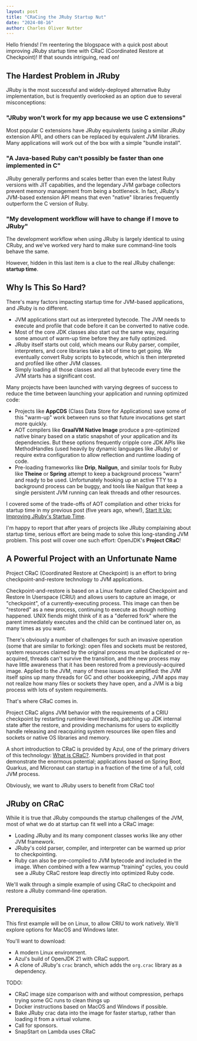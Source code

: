 ```yaml
---
layout: post
title: "CRaCing the JRuby Startup Nut"
date: "2024-08-16"
author: Charles Oliver Nutter
---
```


Hello friends! I'm reentering the blogspace with a quick post about improving JRuby startup time with CRaC (Coordinated Restore at Checkpoint)! If that sounds intriguing, read on!

The Hardest Problem in JRuby
----------------------------

JRuby is the most successful and widely-deployed alternative Ruby implementation, but is frequently overlooked as an option due to several misconceptions:

### "JRuby won't work for my app because we use C extensions"

Most popular C extensions have JRuby equivalents (using a similar JRuby extension API), and others can be replaced by equivalent JVM libraries. Many applications will work out of the box with a simple "bundle install".

### "A Java-based Ruby can't possibly be faster than one implemented in C"

JRuby generally performs and scales better than even the latest Ruby versions with JIT capabities, and the legendary JVM garbage collectors prevent memory management from being a bottleneck. In fact, JRuby's JVM-based extension API means that even "native" libraries frequently outperform the C version of Ruby.

### "My development workflow will have to change if I move to JRuby"

The development workflow when using JRuby is largely identical to using CRuby, and we've worked very hard to make sure command-line tools behave the same.

However, hidden in this last item is a clue to the real JRuby challenge: **startup time**.

Why Is This So Hard?
--------------------

There's many factors impacting startup time for JVM-based applications, and JRuby is no different.

* JVM applications start out as interpreted bytecode. The JVM needs to execute and profile that code before it can be converted to native code.
* Most of the core JDK classes also start out the same way, requiring some amount of warm-up time before they are fully optimized.
* JRuby itself starts out cold, which means our Ruby parser, compiler, interpreters, and core libraries take a bit of time to get going. We eventually convert Ruby scripts to bytecode, which is then interpreted and profiled like other JVM classes.
* Simply loading all those classes and all that bytecode every time the JVM starts has a significant cost.

Many projects have been launched with varying degrees of success to reduce the time between launching your application and running optimized code:

* Projects like **AppCDS** (Class Data Store for Applications) save some of this "warm-up" work between runs so that future invocations get start more quickly.
* AOT compilers like **GraalVM Native Image** produce a pre-optimized native binary based on a static snapshot of your application and its dependencies. But these options frequently cripple core JDK APIs like MethodHandles (used heavily by dynamic languages like JRuby) or require extra configuration to allow reflection and runtime loading of code.
* Pre-loading frameworks like **Drip**, **Nailgun**, and similar tools for Ruby like **Theine** or **Spring** attempt to keep a background process "warm" and ready to be used. Unfortunately hooking up an active TTY to a background process can be buggy, and tools like Nailgun that keep a single persistent JVM running can leak threads and other resources.

I covered some of the trade-offs of AOT compilation and other tricks for startup time in my previous post (five years ago, whew!), [Start It Up: Improving JRuby's Startup Time](http://blog.headius.com/2019/09/jruby-startup-time-exploration.html).

I'm happy to report that after years of projects like JRuby complaining about startup time, serious effort are being made to solve this long-standing JVM problem. This post will cover one such effort: OpenJDK's **Project CRaC**!

A Powerful Project with an Unfortunate Name
-------------------------------------------

Project CRaC (Coordinated Restore at Checkpoint) is an effort to bring checkpoint-and-restore technology to JVM applications.

Checkpoint-and-restore is based on a Linux feature called Checkpoint and Restore In Userspace (CRIU) and allows users to capture an image, or "checkpoint", of a currently-executing process. This image can then be "restored" as a new process, continuing to execute as though nothing happened. UNIX fiends might think of it as a "deferred fork" where the parent immediately executes and the child can be continued later on, as many times as you want.

There's obviously a number of challenges for such an invasive operation (some that are similar to forking): open files and sockets must be restored, system resources claimed by the original process must be duplicated or re-acquired, threads can't survive the transition, and the new process may have little awareness that it has been restored from a previously-acquired image. Applied to the JVM, many of these issues are amplified: the JVM itself spins up many threads for GC and other bookkeeping, JVM apps may not realize how many files or sockets they have open, and a JVM is a big process with lots of system requirements.

That's where CRaC comes in.

Project CRaC aligns JVM behavior with the requirements of a CRIU checkpoint by restarting runtime-level threads, patching up JDK internal state after the restore, and providing mechanisms for users to explicitly handle releasing and reacquiring system resources like open files and sockets or native OS libraries and memory.

A short introduction to CRaC is provided by Azul, one of the primary drivers of this technology: [What is CRaC?](https://docs.azul.com/core/crac/crac-introduction). Numbers provided in that post demonstrate the enormous potential; applications based on Spring Boot, Quarkus, and Micronaut can startup in a fraction of the time of a full, cold JVM process.

Obviously, we want to JRuby users to benefit from CRaC too!

JRuby on CRaC
-------------

While it is true that JRuby compounds the startup challenges of the JVM, most of what we do at startup can fit well into a CRaC image:

* Loading JRuby and its many component classes works like any other JVM framework.
* JRuby's cold parser, compiler, and interpreter can be warmed up prior to checkpointing.
* Ruby can also be pre-compiled to JVM bytecode and included in the image. When combined with a few warmup "training" cycles, you could see a JRuby CRaC restore leap directly into optimized Ruby code.

We'll walk through a simple example of using CRaC to checkpoint and restore a JRuby command-line operation.

Prerequisites
-------------

This first example will be on Linux, to allow CRIU to work natively. We'll explore options for MacOS and Windows later.

You'll want to download:

* A modern Linux environment.
* Azul's build of OpenJDK 21 with CRaC support.
* A clone of JRuby's `crac` branch, which adds the `org.crac` library as a dependency.



TODO:

* CRaC image size comparison with and without compression, perhaps trying some GC runs to clean things up
* Docker instructions based on MacOS and Windows if possible.
* Bake JRuby crac data into the image for faster startup, rather than loading it from a virtual volume.
* Call for sponsors.
* SnapStart on Lambda uses CRaC